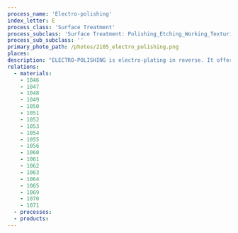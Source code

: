 ```yaml
---
process_name: 'Electro-polishing'
index_letter: E
process_class: 'Surface Treatment'
process_subclass: 'Surface Treatment: Polishing_Etching_Working_Texturing'
process_sub_subclass: ''
primary_photo_path: /photos/2105_electro_polishing.png
places: 
description: "ELECTRO-POLISHING is electro-plating in reverse. It offers an escape from the high cost of mechanical polishing, but at the penalty of much lower precision. The component is connected to the positive side of a low voltage direct current power source while a cathode is connected to the negative side, both immersed in a conductive solution. During the process, a layer of oxides or salts forms on the surface of the component; the layer controls the dissolution so that high points of a rough surface are dissolved faster than lower points. The final result is a metal surface with a smooth glossy appearance."
relations: 
  - materials: 
    - 1046
    - 1047
    - 1048
    - 1049
    - 1050
    - 1051
    - 1052
    - 1053
    - 1054
    - 1055
    - 1056
    - 1060
    - 1061
    - 1062
    - 1063
    - 1064
    - 1065
    - 1069
    - 1070
    - 1071
  - processes: 
  - products: 
---
```


